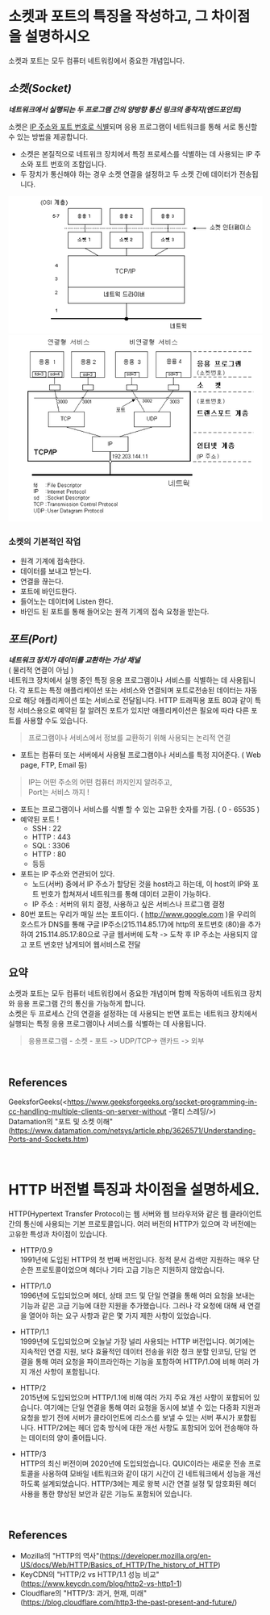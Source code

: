 # 소켓과 포트의 특징을 작성하고, 그 차이점을 설명하시오
소켓과 포트는 모두 컴퓨터 네트워킹에서 중요한 개념입니다. 

## ***소켓(Socket)***
***네트워크에서 실행되는 두 프로그램 간의 양방향 통신 링크의 종착지(엔드포인트)***


소켓은 <u>IP 주소와 포트 번호로 식별</u>되며 응용 프로그램이 네트워크를 통해 서로 통신할 수 있는 방법을 제공합니다. 
- 소켓은 본질적으로 네트워크 장치에서 특정 프로세스를 식별하는 데 사용되는 IP 주소와 포트 번호의 조합입니다. 
- 두 장치가 통신해야 하는 경우 소켓 연결을 설정하고 두 소켓 간에 데이터가 전송됩니다.

![소켓](./assets/%EC%86%8C%EC%BC%93%EC%9D%B4%EB%9E%80.png)
![소켓2](./assets/%EC%86%8C%EC%BC%93.png)
### 소켓의 기본적인 작업
- 원격 기계에 접속한다.
- 데이터를 보내고 받는다.
- 연결을 끊는다.
- 포트에 바인드한다.
- 들어노는 데이터에 Listen 한다.
- 바인드 된 포트를 통해 들어오는 원격 기계의 접속 요청을 받는다.

## ***포트(Port)***
***네트워크 장치가 데이터를 교환하는 가상 채널***  
( 물리적 연결이 아님 )  
네트워크 장치에서 실행 중인 특정 응용 프로그램이나 서비스를 식별하는 데 사용됩니다. 각 포트는 특정 애플리케이션 또는 서비스와 연결되며 포트로 ​​전송된 데이터는 자동으로 해당 애플리케이션 또는 서비스로 전달됩니다. HTTP 트래픽용 포트 80과 같이 특정 서비스용으로 예약된 잘 알려진 포트가 있지만 애플리케이션은 필요에 따라 다른 포트를 사용할 수도 있습니다.
> 프로그램이나 서비스에서 정보를 교환하기 위해 사용되는 논리적 연결

- 포트는 컴퓨터 또는 서버에서 사용될 프로그램이나 서비스를 특정 지어준다. ( Web page, FTP, Email 등)
> IP는 어떤 주소의 어떤 컴퓨터 까지인지 알려주고,  
Port는 서비스 까지 !

- 포트는 프로그램이나 서비스를 식별 할 수 있는 고유한 숫자를 가짐. ( 0 - 65535 )
- 예약된 포트 !
    - SSH : 22
    - HTTP : 443
    - SQL : 3306 
    - HTTP : 80
    - 등등
- 포트는 IP 주소와 연관되어 있다.
    - 노드(서버) 중에서 IP 주소가 할당된 것을 host라고 하는데, 이 host의 IP와 포트 번호가 합쳐져서 네트워크를 통해 데이터 교환이 가능하다.
    - IP 주소 : 서버의 위치 결정, 사용하고 싶은 서비스나 프로그램 결정
- 80번 포트는 우리가 매일 쓰는 포트이다. ( http://www.google.com )을 우리의 호스트가 DNS를 통해 구글 IP주소(215.114.85.17)에 http의 포트번호 (80)을 추가하여 215.114.85.17:80으로 구글 웹서버에 도착 -> 도착 후 IP 주소는 사용되지 않고 포트 번호만 남게되어 웹서비스로 전달

## 요약
소켓과 포트는 모두 컴퓨터 네트워킹에서 중요한 개념이며 함께 작동하여 네트워크 장치와 응용 프로그램 간의 통신을 가능하게 합니다.  
소켓은 두 프로세스 간의 연결을 설정하는 데 사용되는 반면 포트는 네트워크 장치에서 실행되는 특정 응용 프로그램이나 서비스를 식별하는 데 사용됩니다.

> 응용프로그램 - 소켓 - 포트 -> UDP/TCP->  랜카드 -> 외부



<br>

## References
GeeksforGeeks(<https://www.geeksforgeeks.org/socket-programming-in-cc-handling-multiple-clients-on-server-without -멀티 스레딩/>)  
Datamation의 "포트 및 소켓 이해"(https://www.datamation.com/netsys/article.php/3626571/Understanding-Ports-and-Sockets.htm)

<br>

# HTTP 버전별 특징과 차이점을 설명하세요. 
HTTP(Hypertext Transfer Protocol)는 웹 서버와 웹 브라우저와 같은 웹 클라이언트 간의 통신에 사용되는 기본 프로토콜입니다. 여러 버전의 HTTP가 있으며 각 버전에는 고유한 특성과 차이점이 있습니다.


- HTTP/0.9  
1991년에 도입된 HTTP의 첫 번째 버전입니다. 정적 문서 검색만 지원하는 매우 단순한 프로토콜이었으며 헤더나 기타 고급 기능은 지원하지 않았습니다.


- HTTP/1.0  
1996년에 도입되었으며 헤더, 상태 코드 및 단일 연결을 통해 여러 요청을 보내는 기능과 같은 고급 기능에 대한 지원을 추가했습니다. 그러나 각 요청에 대해 새 연결을 열어야 하는 요구 사항과 같은 몇 가지 제한 사항이 있었습니다.


- HTTP/1.1  
1999년에 도입되었으며 오늘날 가장 널리 사용되는 HTTP 버전입니다. 여기에는 지속적인 연결 지원, 보다 효율적인 데이터 전송을 위한 청크 분할 인코딩, 단일 연결을 통해 여러 요청을 파이프라인하는 기능을 포함하여 HTTP/1.0에 비해 여러 가지 개선 사항이 포함됩니다.


- HTTP/2  
2015년에 도입되었으며 HTTP/1.1에 비해 여러 가지 주요 개선 사항이 포함되어 있습니다. 여기에는 단일 연결을 통해 여러 요청을 동시에 보낼 수 있는 다중화 지원과 요청을 받기 전에 서버가 클라이언트에 리소스를 보낼 수 있는 서버 푸시가 포함됩니다. HTTP/2에는 헤더 압축 방식에 대한 개선 사항도 포함되어 있어 전송해야 하는 데이터의 양이 줄어듭니다.


- HTTP/3  
HTTP의 최신 버전이며 2020년에 도입되었습니다. QUIC이라는 새로운 전송 프로토콜을 사용하여 모바일 네트워크와 같이 대기 시간이 긴 네트워크에서 성능을 개선하도록 설계되었습니다. HTTP/3에는 제로 왕복 시간 연결 설정 및 암호화된 헤더 사용을 통한 향상된 보안과 같은 기능도 포함되어 있습니다.


<br>

## References

- Mozilla의 "HTTP의 역사"(https://developer.mozilla.org/en-US/docs/Web/HTTP/Basics_of_HTTP/The_history_of_HTTP)  
- KeyCDN의 "HTTP/2 vs HTTP/1.1 성능 비교"(https://www.keycdn.com/blog/http2-vs-http1-1)  
- Cloudflare의 "HTTP/3: 과거, 현재, 미래"(https://blog.cloudflare.com/http3-the-past-present-and-future/)  